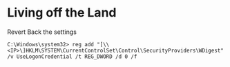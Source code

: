 # Living off the Land

Revert Back the settings

```
C:\Windows\system32> reg add "[\\<IP>\]HKLM\SYSTEM\CurrentControlSet\Control\SecurityProviders\WDigest" /v UseLogonCredential /t REG_DWORD /d 0 /f
```